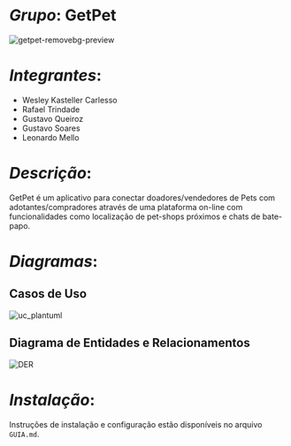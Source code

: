 # <i>Grupo</i>: <b>GetPet</b>

![getpet-removebg-preview](https://user-images.githubusercontent.com/66074743/170592167-fdaf4e60-fc53-4d9e-84e4-584a58c8b0e8.png)

# <i>Integrantes</i>:

- Wesley Kasteller Carlesso
- Rafael Trindade
- Gustavo Queiroz
- Gustavo Soares
- Leonardo Mello

# <i>Descrição</i>:

GetPet é um aplicativo para conectar doadores/vendedores de Pets com adotantes/compradores através de uma plataforma on-line com funcionalidades como localização de pet-shops próximos e chats de bate-papo.

# <i>Diagramas</i>:

## Casos de Uso

![uc_plantuml](https://user-images.githubusercontent.com/65633281/177869211-fa93fb5e-68ee-40e3-a7f1-f0f6d0c90bbd.png)

## Diagrama de Entidades e Relacionamentos

![DER](https://user-images.githubusercontent.com/65633281/177865626-c5df5e5f-1352-4f7e-b96f-c55be8562aac.png)

# <i>Instalação</i>:

Instruções de instalação e configuração estão disponíveis no arquivo `GUIA.md`.
